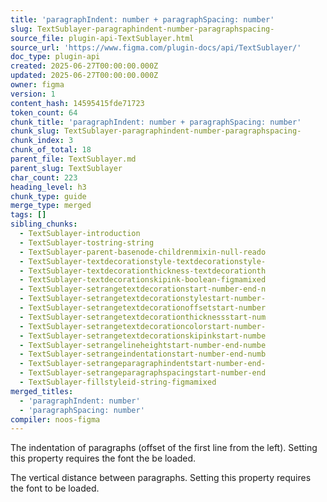 ```yaml
---
title: 'paragraphIndent: number + paragraphSpacing: number'
slug: TextSublayer-paragraphindent-number-paragraphspacing-
source_file: plugin-api-TextSublayer.html
source_url: 'https://www.figma.com/plugin-docs/api/TextSublayer/'
doc_type: plugin-api
created: 2025-06-27T00:00:00.000Z
updated: 2025-06-27T00:00:00.000Z
owner: figma
version: 1
content_hash: 14595415fde71723
token_count: 64
chunk_title: 'paragraphIndent: number + paragraphSpacing: number'
chunk_slug: TextSublayer-paragraphindent-number-paragraphspacing-
chunk_index: 3
chunk_of_total: 18
parent_file: TextSublayer.md
parent_slug: TextSublayer
char_count: 223
heading_level: h3
chunk_type: guide
merge_type: merged
tags: []
sibling_chunks:
  - TextSublayer-introduction
  - TextSublayer-tostring-string
  - TextSublayer-parent-basenode-childrenmixin-null-reado
  - TextSublayer-textdecorationstyle-textdecorationstyle-
  - TextSublayer-textdecorationthickness-textdecorationth
  - TextSublayer-textdecorationskipink-boolean-figmamixed
  - TextSublayer-setrangetextdecorationstart-number-end-n
  - TextSublayer-setrangetextdecorationstylestart-number-
  - TextSublayer-setrangetextdecorationoffsetstart-number
  - TextSublayer-setrangetextdecorationthicknessstart-num
  - TextSublayer-setrangetextdecorationcolorstart-number-
  - TextSublayer-setrangetextdecorationskipinkstart-numbe
  - TextSublayer-setrangelineheightstart-number-end-numbe
  - TextSublayer-setrangeindentationstart-number-end-numb
  - TextSublayer-setrangeparagraphindentstart-number-end-
  - TextSublayer-setrangeparagraphspacingstart-number-end
  - TextSublayer-fillstyleid-string-figmamixed
merged_titles:
  - 'paragraphIndent: number'
  - 'paragraphSpacing: number'
compiler: noos-figma
---
```


The indentation of paragraphs (offset of the first line from the left). Setting this property requires the font the be loaded.

The vertical distance between paragraphs. Setting this property requires the font to be loaded.
